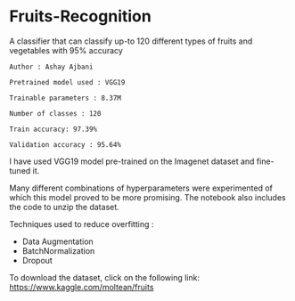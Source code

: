 # Fruits-Recognition
A classifier that can classify up-to 120 different types of fruits and vegetables with 95% accuracy

```
Author : Ashay Ajbani

Pretrained model used : VGG19

Trainable parameters : 8.37M

Number of classes : 120

Train accuracy: 97.39%

Validation accuracy : 95.64%
```

I have used VGG19 model pre-trained on the Imagenet dataset and fine-tuned it.

Many different combinations of hyperparameters were experimented of which this model
proved to be more promising. The notebook also includes the code to unzip the dataset.

Techniques used to reduce overfitting : 
<ul>
  <li> Data Augmentation </li>
  <li> BatchNormalization </li>
  <li> Dropout </li>
</ul>  

To download the dataset, click on the following link:
https://www.kaggle.com/moltean/fruits
